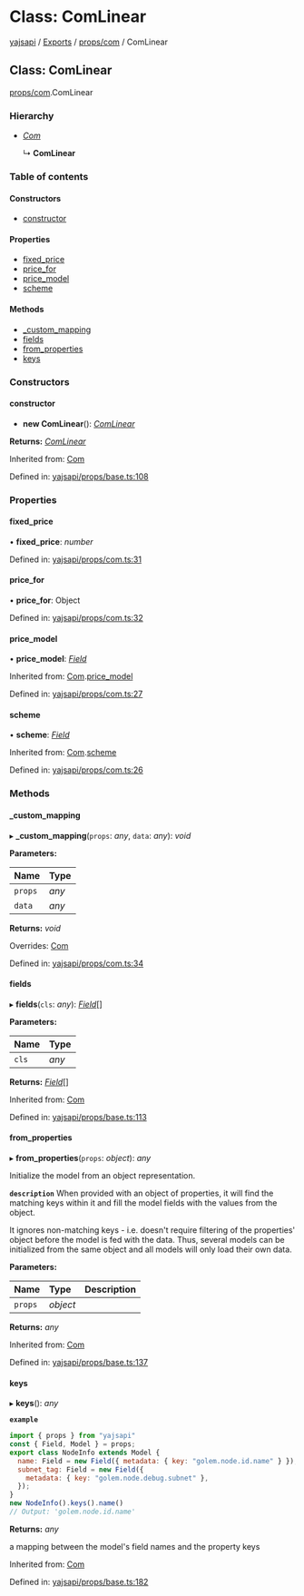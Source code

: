 # Class: ComLinear

[yajsapi](../yajsapi.md) / [Exports](../modules/) / [props/com](../modules/props_com.md) / ComLinear

## Class: ComLinear

[props/com](../modules/props_com.md).ComLinear

### Hierarchy

* [_Com_](props_com.com.md)

  ↳ **ComLinear**

### Table of contents

#### Constructors

* [constructor](props_com.comlinear.md#constructor)

#### Properties

* [fixed\_price](props_com.comlinear.md#fixed_price)
* [price\_for](props_com.comlinear.md#price_for)
* [price\_model](props_com.comlinear.md#price_model)
* [scheme](props_com.comlinear.md#scheme)

#### Methods

* [\_custom\_mapping](props_com.comlinear.md#_custom_mapping)
* [fields](props_com.comlinear.md#fields)
* [from\_properties](props_com.comlinear.md#from_properties)
* [keys](props_com.comlinear.md#keys)

### Constructors

#### constructor

+ **new ComLinear**\(\): [_ComLinear_](props_com.comlinear.md)

**Returns:** [_ComLinear_](props_com.comlinear.md)

Inherited from: [Com](props_com.com.md)

Defined in: [yajsapi/props/base.ts:108](https://github.com/golemfactory/yajsapi/blob/289a25a/yajsapi/props/base.ts#L108)

### Properties

#### fixed\_price

• **fixed\_price**: _number_

Defined in: [yajsapi/props/com.ts:31](https://github.com/golemfactory/yajsapi/blob/289a25a/yajsapi/props/com.ts#L31)

#### price\_for

• **price\_for**: Object

Defined in: [yajsapi/props/com.ts:32](https://github.com/golemfactory/yajsapi/blob/289a25a/yajsapi/props/com.ts#L32)

#### price\_model

• **price\_model**: [_Field_](props_base.field.md)

Inherited from: [Com](props_com.com.md).[price\_model](props_com.com.md#price_model)

Defined in: [yajsapi/props/com.ts:27](https://github.com/golemfactory/yajsapi/blob/289a25a/yajsapi/props/com.ts#L27)

#### scheme

• **scheme**: [_Field_](props_base.field.md)

Inherited from: [Com](props_com.com.md).[scheme](props_com.com.md#scheme)

Defined in: [yajsapi/props/com.ts:26](https://github.com/golemfactory/yajsapi/blob/289a25a/yajsapi/props/com.ts#L26)

### Methods

#### \_custom\_mapping

▸ **\_custom\_mapping**\(`props`: _any_, `data`: _any_\): _void_

**Parameters:**

| Name | Type |
| :--- | :--- |
| `props` | _any_ |
| `data` | _any_ |

**Returns:** _void_

Overrides: [Com](props_com.com.md)

Defined in: [yajsapi/props/com.ts:34](https://github.com/golemfactory/yajsapi/blob/289a25a/yajsapi/props/com.ts#L34)

#### fields

▸ **fields**\(`cls`: _any_\): [_Field_](props_base.field.md)\[\]

**Parameters:**

| Name | Type |
| :--- | :--- |
| `cls` | _any_ |

**Returns:** [_Field_](props_base.field.md)\[\]

Inherited from: [Com](props_com.com.md)

Defined in: [yajsapi/props/base.ts:113](https://github.com/golemfactory/yajsapi/blob/289a25a/yajsapi/props/base.ts#L113)

#### from\_properties

▸ **from\_properties**\(`props`: _object_\): _any_

Initialize the model from an object representation.

**`description`** When provided with an object of properties, it will find the matching keys within it and fill the model fields with the values from the object.

It ignores non-matching keys - i.e. doesn't require filtering of the properties' object before the model is fed with the data. Thus, several models can be initialized from the same object and all models will only load their own data.

**Parameters:**

| Name | Type | Description |
| :--- | :--- | :--- |
| `props` | _object_ |  |

**Returns:** _any_

Inherited from: [Com](props_com.com.md)

Defined in: [yajsapi/props/base.ts:137](https://github.com/golemfactory/yajsapi/blob/289a25a/yajsapi/props/base.ts#L137)

#### keys

▸ **keys**\(\): _any_

**`example`**

```javascript
import { props } from "yajsapi"
const { Field, Model } = props;
export class NodeInfo extends Model {
  name: Field = new Field({ metadata: { key: "golem.node.id.name" } });
  subnet_tag: Field = new Field({
    metadata: { key: "golem.node.debug.subnet" },
  });
}
new NodeInfo().keys().name()
// Output: 'golem.node.id.name'
```

**Returns:** _any_

a mapping between the model's field names and the property keys

Inherited from: [Com](props_com.com.md)

Defined in: [yajsapi/props/base.ts:182](https://github.com/golemfactory/yajsapi/blob/289a25a/yajsapi/props/base.ts#L182)

